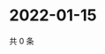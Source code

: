 # 2022-01-15

共 0 条

<!-- BEGIN WEIBO -->
<!-- 最后更新时间 Sat Jan 15 2022 13:15:34 GMT+0800 (China Standard Time) -->

<!-- END WEIBO -->
